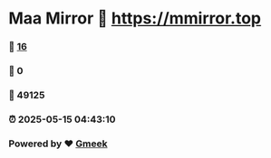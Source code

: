 # Maa Mirror :link: https://mmirror.top 
### :page_facing_up: [16](https://mmirror.top/tag.html) 
### :speech_balloon: 0 
### :hibiscus: 49125 
### :alarm_clock: 2025-05-15 04:43:10 
### Powered by :heart: [Gmeek](https://github.com/Meekdai/Gmeek)

